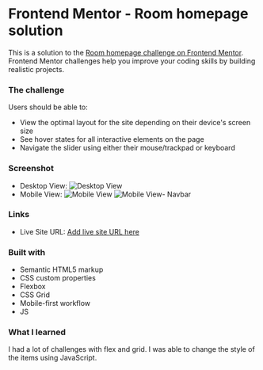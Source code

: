 # Frontend Mentor - Room homepage solution

This is a solution to the [Room homepage challenge on Frontend Mentor](https://www.frontendmentor.io/challenges/room-homepage-BtdBY_ENq). Frontend Mentor challenges help you improve your coding skills by building realistic projects. 

### The challenge

Users should be able to:

- View the optimal layout for the site depending on their device's screen size
- See hover states for all interactive elements on the page
- Navigate the slider using either their mouse/trackpad or keyboard

### Screenshot
- Desktop View:
![Desktop View]((https://github.com/sadafes/Room-homepage/commit/f3b93cf126eed86840d5bf586ac28c492f3876e1))
- Mobile View:
![Mobile View](https://github.com/sadafes/Room-homepage/issues/2)
![Mobile View- Navbar](https://github.com/sadafes/Room-homepage/issues/3)


### Links

- Live Site URL: [Add live site URL here](https://sadafes.github.io/Room-homepage/)


### Built with

- Semantic HTML5 markup
- CSS custom properties
- Flexbox
- CSS Grid
- Mobile-first workflow
- JS 

### What I learned

I had a lot of challenges with flex and grid. I was able to change the style of the items using JavaScript.
